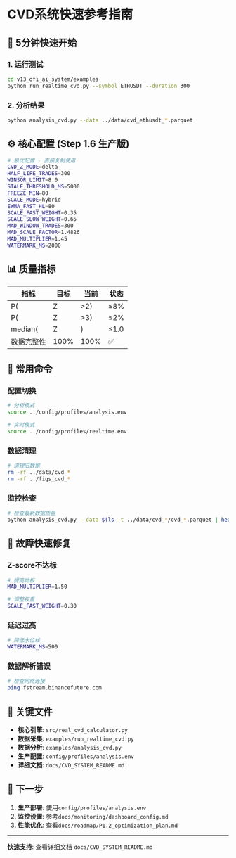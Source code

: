 # CVD系统快速参考指南

## 🚀 **5分钟快速开始**

### 1. 运行测试
```bash
cd v13_ofi_ai_system/examples
python run_realtime_cvd.py --symbol ETHUSDT --duration 300
```

### 2. 分析结果
```bash
python analysis_cvd.py --data ../data/cvd_ethusdt_*.parquet
```

## ⚙️ **核心配置 (Step 1.6 生产版)**

```bash
# 最优配置 - 直接复制使用
CVD_Z_MODE=delta
HALF_LIFE_TRADES=300
WINSOR_LIMIT=8.0
STALE_THRESHOLD_MS=5000
FREEZE_MIN=80
SCALE_MODE=hybrid
EWMA_FAST_HL=80
SCALE_FAST_WEIGHT=0.35
SCALE_SLOW_WEIGHT=0.65
MAD_WINDOW_TRADES=300
MAD_SCALE_FACTOR=1.4826
MAD_MULTIPLIER=1.45
WATERMARK_MS=2000
```

## 📊 **质量指标**

| 指标 | 目标 | 当前 | 状态 |
|------|------|------|------|
| P(|Z|>2) | ≤8% | 5.73% | ✅ |
| P(|Z|>3) | ≤2% | 4.65% | 🎯 |
| median(|Z|) | ≤1.0 | 0.0013 | ✅ |
| 数据完整性 | 100% | 100% | ✅ |

## 🔧 **常用命令**

### 配置切换
```bash
# 分析模式
source ../config/profiles/analysis.env

# 实时模式  
source ../config/profiles/realtime.env
```

### 数据清理
```bash
# 清理旧数据
rm -rf ../data/cvd_*
rm -rf ../figs_cvd_*
```

### 监控检查
```bash
# 检查最新数据质量
python analysis_cvd.py --data $(ls -t ../data/cvd_*/cvd_*.parquet | head -1)
```

## 🚨 **故障快速修复**

### Z-score不达标
```bash
# 提高地板
MAD_MULTIPLIER=1.50

# 调整权重
SCALE_FAST_WEIGHT=0.30
```

### 延迟过高
```bash
# 降低水位线
WATERMARK_MS=500
```

### 数据解析错误
```bash
# 检查网络连接
ping fstream.binancefuture.com
```

## 📁 **关键文件**

- **核心引擎**: `src/real_cvd_calculator.py`
- **数据采集**: `examples/run_realtime_cvd.py`
- **数据分析**: `examples/analysis_cvd.py`
- **生产配置**: `config/profiles/analysis.env`
- **详细文档**: `docs/CVD_SYSTEM_README.md`

## 🎯 **下一步**

1. **生产部署**: 使用`config/profiles/analysis.env`
2. **监控设置**: 参考`docs/monitoring/dashboard_config.md`
3. **性能优化**: 查看`docs/roadmap/P1.2_optimization_plan.md`

---
**快速支持**: 查看详细文档 `docs/CVD_SYSTEM_README.md`
